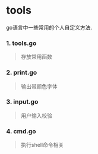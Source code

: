 # tools

go语言中一些常用的个人自定义方法.

### 1. tools.go

> 存放常用函数

### 2. print.go

> 输出带颜色字体

### 3. input.go

> 用户输入校验

### 4. cmd.go

> 执行shell命令相关



